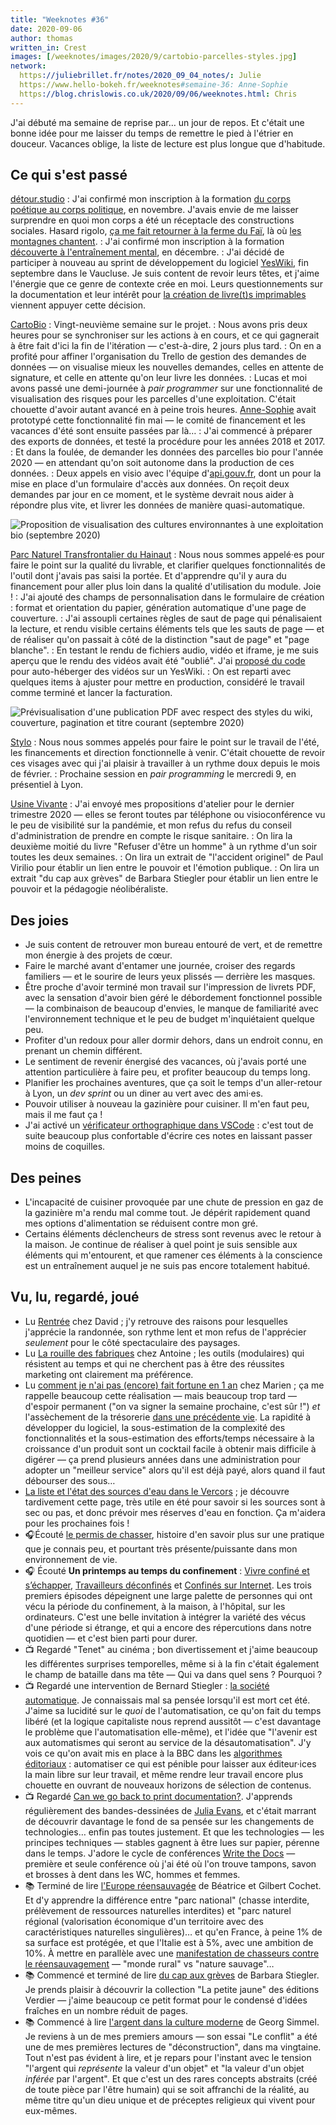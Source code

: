 ```yaml
---
title: "Weeknotes #36"
date: 2020-09-06
author: thomas
written_in: Crest
images: [/weeknotes/images/2020/9/cartobio-parcelles-styles.jpg]
network:
  https://juliebrillet.fr/notes/2020_09_04_notes/: Julie
  https://www.hello-bokeh.fr/weeknotes#semaine-36: Anne-Sophie
  https://blog.chrislowis.co.uk/2020/09/06/weeknotes.html: Chris
---
```


J'ai débuté ma semaine de reprise par… un jour de repos. Et c'était une bonne idée pour me laisser du temps de remettre le pied à l'étrier en douceur. Vacances oblige, la liste de lecture est plus longue que d'habitude.

<!--more-->

## Ce qui s'est passé

[détour.studio]
: J'ai confirmé mon inscription à la formation [du corps poétique au corps politique](https://limprobable.xyz/index.php/2019/03/11/du-corps-poetique-au-corps-politique/), en novembre. J'avais envie de me laisser surprendre en quoi mon corps a été un réceptacle des constructions sociales. Hasard rigolo, [ça me fait retourner à la ferme du Faï](https://thom4.net/2019/08/29/la-montagne-qui-chante/), là où [les montagnes chantent](https://lestrompesdufai.wordpress.com/).
: J'ai confirmé mon inscription à la formation [découverte à l'entraînement mental](http://laturbineagraines.net/index.php/calendrier/#EM), en décembre.
: J'ai décidé de participer à nouveau au sprint de développement du logiciel [YesWiki](https://yeswiki.net), fin septembre dans le Vaucluse. Je suis content de revoir leurs têtes, et j'aime l'énergie que ce genre de contexte crée en moi. Leurs questionnements sur la documentation et leur intérêt pour [la création de livre(t)s imprimables](https://github.com/YesWiki/yeswiki-extension-publication) viennent appuyer cette décision.

[CartoBio]
: Vingt-neuvième semaine sur le projet.
: Nous avons pris deux heures pour se synchroniser sur les actions à en cours, et ce qui gagnerait à être fait d'ici la fin de l'itération — c'est-à-dire, 2 jours plus tard.
: On en a profité pour affiner l'organisation du Trello de gestion des demandes de données — on visualise mieux les nouvelles demandes, celles en attente de signature, et celle en attente qu'on leur livre les données.
: Lucas et moi avons passé une demi-journée à _pair programmer_ sur une fonctionnalité de visualisation des risques pour les parcelles d'une exploitation. C'était chouette d'avoir autant avancé en à peine trois heures. [Anne-Sophie] avait prototypé cette fonctionnalité fin mai — le comité de financement et les vacances d'été sont ensuite passées par là…
: J'ai commencé à préparer des exports de données, et testé la procédure pour les années 2018 et 2017.
: Et dans la foulée, de demander les données des parcelles bio pour l'année 2020 — en attendant qu'on soit autonome dans la production de ces données.
: Deux appels en visio avec l'équipe d'[api.gouv.fr](https://api.gouv.fr/), dont un pour la mise en place d'un formulaire d'accès aux données. On reçoit deux demandes par jour en ce moment, et le système devrait nous aider à répondre plus vite, et livrer les données de manière quasi-automatique.

![](/weeknotes/images/2020/9/cartobio-parcelles-styles.jpg "Proposition de visualisation des cultures environnantes à une exploitation bio (septembre 2020)")

[Parc Naturel Transfrontalier du Hainaut]
: Nous nous sommes appelé·es pour faire le point sur la qualité du livrable, et clarifier quelques fonctionnalités de l'outil dont j'avais pas saisi la portée. Et d'apprendre qu'il y aura du financement pour aller plus loin dans la qualité d'utilisation du module. Joie !
: J'ai ajouté des champs de personnalisation dans le formulaire de création : format et orientation du papier, génération automatique d'une page de couverture.
: J'ai assoupli certaines règles de saut de page qui pénalisaient la lecture, et rendu visible certains éléments tels que les sauts de page — et de réaliser qu'on passait à côté de la distinction "saut de page" et "page blanche".
: En testant le rendu de fichiers audio, vidéo et iframe, je me suis aperçu que le rendu des vidéos avait été "oublié". J'ai [proposé du code](https://github.com/YesWiki/yeswiki/pull/485) pour auto-héberger des vidéos sur un YesWiki.
: On est reparti avec quelques items à ajuster pour mettre en production, considéré le travail comme terminé et lancer la facturation.

![](/weeknotes/images/2020/9/yeswiki-ebook-styles.jpg "Prévisualisation d'une publication PDF avec respect des styles du wiki, couverture, pagination et titre courant (septembre 2020)")

[Stylo]
: Nous nous sommes appelés pour faire le point sur le travail de l'été, les financements et direction fonctionnelle à venir. C'était chouette de revoir ces visages avec qui j'ai plaisir à travailler à un rythme doux depuis le mois de février.
: Prochaine session en _pair programming_ le mercredi 9, en présentiel à Lyon.

[Usine Vivante]
: J'ai envoyé mes propositions d'atelier pour le dernier trimestre 2020 — elles se feront toutes par téléphone ou visioconférence vu le peu de visibilité sur la pandémie, et mon refus du refus du conseil d'administration de prendre en compte le risque sanitaire.
: On lira la deuxième moitié du livre "Refuser d'être un homme" à un rythme d'un soir toutes les deux semaines.
: On lira un extrait de "l'accident originel" de Paul Virilio pour établir un lien entre le pouvoir et l'émotion publique.
: On lira un extrait "du cap aux grèves" de Barbara Stiegler pour établir un lien entre le pouvoir et la pédagogie néolibéraliste.

## Des joies

- Je suis content de retrouver mon bureau entouré de vert, et de remettre mon énergie à des projets de cœur.
- Faire le marché avant d'entamer une journée, croiser des regards familiers — et le sourire de leurs yeux plissés — derrière les masques.
- Être proche d'avoir terminé mon travail sur l'impression de livrets PDF, avec la sensation d'avoir bien géré le débordement fonctionnel possible — la combinaison de beaucoup d'envies, le manque de familiarité avec l'environnement technique et le peu de budget m'inquiétaient quelque peu.
- Profiter d'un redoux pour aller dormir dehors, dans un endroit connu, en prenant un chemin différent.
- Le sentiment de revenir énergisé des vacances, où j'avais porté une attention particulière à faire peu, et profiter beaucoup du temps long.
- Planifier les prochaines aventures, que ça soit le temps d'un aller-retour à Lyon, un _dev sprint_ ou un diner au vert avec des ami·es.
- Pouvoir utiliser à nouveau la gazinière pour cuisiner. Il m'en faut peu, mais il me faut ça !
- J'ai activé un [vérificateur orthographique dans VSCode](https://marketplace.visualstudio.com/items?itemName=streetsidesoftware.code-spell-checker-french) : c'est tout de suite beaucoup plus confortable d'écrire ces notes en laissant passer moins de coquilles.

## Des peines

- L'incapacité de cuisiner provoquée par une chute de pression en gaz de la gazinière m'a rendu mal comme tout. Je dépérit rapidement quand mes options d'alimentation se réduisent contre mon gré.
- Certains éléments déclencheurs de stress sont revenus avec le retour à la maison. Je continue de réaliser à quel point je suis sensible aux éléments qui m'entourent, et que ramener ces éléments à la conscience est un entraînement auquel je ne suis pas encore totalement habitué.

## Vu, lu, regardé, joué

- Lu [Rentrée](https://larlet.fr/david/2020/09/01/) chez David ; j'y retrouve des raisons pour lesquelles j'apprécie la randonnée, son rythme lent et mon refus de l'apprécier _seulement_ pour le côté spectaculaire des paysages.
- Lu [La rouille des fabriques](https://www.quaternum.net/2020/09/01/la-rouille-des-fabriques/) chez Antoine ; les outils (modulaires) qui résistent au temps et qui ne cherchent pas à être des réussites marketing ont clairement ma préférence.
- Lu [comment je n'ai pas (encore) fait fortune en 1 an](https://flus.fr/carnet/comment-je-nai-pas-encore-fait-fortune-en-1-an.html) chez Marien ; ça me rappelle beaucoup cette réalisation — mais beaucoup trop tard — d'espoir permanent ("on va signer la semaine prochaine, c'est sûr !") _et_ l'assèchement de la trésorerie [dans une précédente vie](https://www.youtube.com/watch?v=NVpH1w_aSUk). La rapidité à développer du logiciel, la sous-estimation de la complexité des fonctionnalités et la sous-estimation des efforts/temps nécessaire à la croissance d'un produit sont un cocktail facile à obtenir mais difficile à digérer — ça prend plusieurs années dans une administration pour adopter un "meilleur service" alors qu'il est déjà payé, alors quand il faut débourser des sous…
- [La liste et l'état des sources d'eau dans le Vercors](https://www.parc-du-vercors.fr/node/25383) ; je découvre tardivement cette page, très utile en été pour savoir si les sources sont à sec ou pas, et donc prévoir mes réserves d'eau en fonction. Ça m'aidera pour les prochaines fois !
- 🎧Écouté [le permis de chasser](https://www.franceculture.fr/emissions/lsd-la-serie-documentaire/le-permis-de-chasser), histoire d'en savoir plus sur une pratique que je connais peu, et pourtant très présente/puissante dans mon environnement de vie.
- 🎧 Écouté **Un printemps au temps du confinement** : [Vivre confiné et s’échapper](https://www.franceculture.fr/emissions/lsd-la-serie-documentaire/un-printemps-au-temps-du-confinement-14-vivre-confine-et-sechapper), [Travailleurs déconfinés](https://www.franceculture.fr/emissions/lsd-la-serie-documentaire/un-printemps-au-temps-du-confinement-24-travailleurs-deconfines) et [Confinés sur Internet](https://www.franceculture.fr/emissions/lsd-la-serie-documentaire/un-printemps-au-temps-du-confinement-34-confines-sur-internet). Les trois premiers épisodes dépeignent une large palette de personnes qui ont vécu la période du confinement, à la maison, à l'hôpital, sur les ordinateurs. C'est une belle invitation à intégrer la variété des vécus d'une période si étrange, et qui a encore des répercutions dans notre quotidien — et c'est bien parti pour durer.
- 📺 Regardé "Tenet" au cinéma ; bon divertissement et j'aime beaucoup les différentes surprises temporelles, même si à la fin c'était également le champ de bataille dans ma tête — Qui va dans quel sens ? Pourquoi ?
- 📺 Regardé une intervention de Bernard Stiegler : [la société automatique](https://www.youtube.com/watch?v=999kzydPHGg). Je connaissais mal sa pensée lorsqu'il est mort cet été. J'aime sa lucidité sur le _quoi_ de l'automatisation, ce qu'on fait du temps libéré (et la logique capitaliste nous reprend aussitôt — c'est davantage le problème que l'automatisation elle-même), et l'idée que "l'avenir est aux automatismes qui seront au service de la désautomatisation". J'y vois ce qu'on avait mis en place à la BBC dans les [algorithmes éditoriaux](https://www.bbc.co.uk/rd/projects/editorial-algorithms) : automatiser ce qui est pénible pour laisser aux éditeur·ices la main libre sur leur travail, et même rendre leur travail encore plus chouette en ouvrant de nouveaux horizons de sélection de contenus.
- 📺 Regardé [Can we go back to print documentation?](https://www.youtube.com/watch?v=pC6awTmOy_o). J'apprends régulièrement des bandes-dessinées de [Julia Evans](https://jvns.ca/), et c'était marrant de découvrir davantage le fond de sa pensée sur les changements de technologies… enfin pas toutes justement. Et que les technologies — les principes techniques — stables gagnent à être lues sur papier, pérenne dans le temps. J'adore le cycle de conférences [Write the Docs](http://www.writethedocs.org/conf/) — première et seule conférence où j'ai été où l'on trouve tampons, savon et brosses à dent dans les WC, hommes et femmes.
- 📚 Terminé de lire [l'Europe réensauvagée](https://www.actes-sud.fr/catalogue/sciences-humaines-et-sociales-sciences/leurope-reensauvagee) de Béatrice et Gilbert Cochet. Et d'y apprendre la différence entre "parc national" (chasse interdite, prélèvement de ressources naturelles interdites) et "parc naturel régional (valorisation économique d'un territoire avec des caractéristiques naturelles singulières)… et qu'en France, à peine 1% de sa surface est protégée, et que l'Italie est à 5%, avec une ambition de 10%. À mettre en parallèle avec une [manifestation de chasseurs contre le réensauvagement](https://www.chassepassion.net/actualite-de-la-chasse/chasse-en-france/crest-manifestation-contre-laspas/) — "monde rural" vs "nature sauvage"…
- 📚 Commencé et terminé de lire [du cap aux grèves](https://editions-verdier.fr/livre/du-cap-aux-greves/) de Barbara Stiegler. Je prends plaisir à découvrir la collection "La petite jaune" des éditions Verdier — j'aime beaucoup ce petit format pour le condensé d'idées fraîches en un nombre réduit de pages.
- 📚 Commencé à lire [l'argent dans la culture moderne](http://www.editions-msh.fr/livre/?GCOI=27351100377160) de Georg Simmel. Je reviens à un de mes premiers amours — son essai "Le conflit" a été une de mes premières lectures de "déconstruction", dans ma vingtaine. Tout n'est pas évident à lire, et je repars pour l'instant avec le tension "l'argent qui _représente_ la valeur d'un objet" et "la valeur d'un objet _inférée_ par l'argent". Et que c'est un des rares concepts abstraits (créé de toute pièce par l'être humain) qui se soit affranchi de la réalité, au même titre qu'un dieu unique et de préceptes religieux qui vivent pour eux-mêmes.

[détour.studio]: /
[Stylo]: https://github.com/EcrituresNumeriques/stylo
[Jardins Nourriciers]: https://www.lesjardinsnourriciers.com/
[CartoBio]: https://cartobio.org/
[Usine Vivante]: https://www.usinevivante.org
[Revue Hybrid]: https://www.puv-editions.fr/collections/hybrid.html
[paged.js]: https://www.pagedjs.org/
[Parc Naturel Transfrontalier du Hainaut]: https://www.pnth-terreenaction.org

[Noémie]: https://noemiegirard.co
[Mélina]: http://melinacoaching.com/
[Anne-Sophie]: https://hello-bokeh.fr
[Guillaume]: https://www.yuzutech.fr/
[Claire]: https://www.lassembleuse.fr/
[Antoine]: https://www.quaternum.net/
[Alexandre]: https://apollonet.fr/
